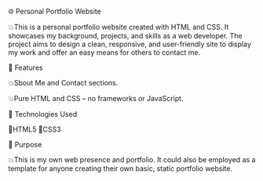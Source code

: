🌐 Personal Portfolio Website

💥This is a personal portfolio website created with HTML and CSS. It showcases my background, projects, and skills as a web developer. The project aims to design a clean, responsive, and user-friendly site to display my work and offer an easy means for others to contact me.

🚀 Features

💥Sbout Me and Contact sections.

💥Pure HTML and CSS – no frameworks or JavaScript.

📁 Technologies Used

🔷HTML5
🔶CSS3

🎯 Purpose

💥This is my own web presence and portfolio. It could also be employed as a template for anyone creating their own basic, static portfolio website.
